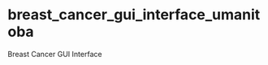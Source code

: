 breast_cancer_gui_interface_umanitoba
=====================================

Breast Cancer GUI Interface
